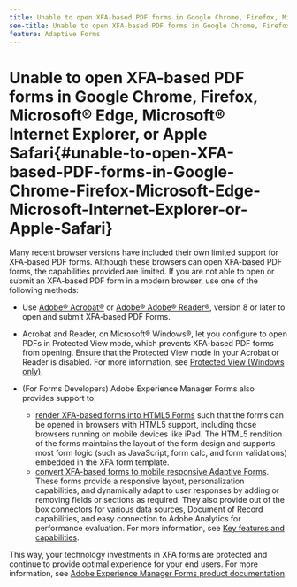 ```yaml
---
title: Unable to open XFA-based PDF forms in Google Chrome, Firefox, Microsoft&reg; Edge, Microsoft&reg; Internet Explorer, or Apple Safari
seo-title: Unable to open XFA-based PDF forms in Google Chrome, Firefox, Microsoft Edge, Microsoft Internet Explorer, or Apple Safari
feature: Adaptive Forms
---
```


# Unable to open XFA-based PDF forms in Google Chrome, Firefox, Microsoft&reg; Edge, Microsoft&reg; Internet Explorer, or Apple Safari{#unable-to-open-XFA-based-PDF-forms-in-Google-Chrome-Firefox-Microsoft-Edge-Microsoft-Internet-Explorer-or-Apple-Safari}

Many recent browser versions have included their own limited support for XFA-based PDF forms. Although these browsers can open XFA-based PDF forms, the capabilities provided are limited. If you are not able to open or submit an XFA-based PDF form in a modern browser, use one of the following methods:

* Use [Adobe&reg; Acrobat&reg;](https://www.adobe.com/acrobat.html) or [Adobe&reg; Adobe&reg; Reader&reg;](https://get.adobe.com/reader/), version 8 or later to open and submit XFA-based PDF Forms. 
* Acrobat and Reader, on Microsoft&reg; Windows&reg;, let you configure to open PDFs in Protected View mode, which prevents XFA-based PDF forms from opening. Ensure that the Protected View mode in your Acrobat or Reader is disabled. For more information, see [Protected View (Windows only)](https://helpx.adobe.com/in/reader/using/protected-mode-windows.html).
* (For Forms Developers) Adobe Experience Manager Forms also provides support to:

    * [render XFA-based forms into HTML5 Forms](https://experienceleague.adobe.com/docs/experience-manager-65/forms/html5-forms/introduction.html?#key-capabilities-of-html-forms-br) such that the forms can be opened in browsers with HTML5 support, including those browsers running on mobile devices like iPad. The HTML5 rendition of the forms maintains the layout of the form design and supports most form logic (such as JavaScript, form calc, and form validations) embedded in the XFA form template.
    * [convert XFA-based forms to mobile responsive Adaptive Forms](https://experienceleague.adobe.com/docs/experience-manager-65/forms/adaptive-forms-basic-authoring/creating-adaptive-form.html?#create-an-adaptive-form-based-on-an-xfa-form-template). These forms provide a responsive layout, personalization capabilities, and dynamically adapt to user responses by adding or removing fields or sections as required. They also provide out of the box connectors for various data sources, Document of Record capabilities, and easy connection to Adobe Analytics for performance evaluation. For more information, see [Key features and capabilities](https://experienceleague.adobe.com/docs/experience-manager-cloud-service/content/forms/forms-overview/home.html?lang=en).

This way, your technology investments in XFA forms are protected and continue to provide optimal experience for your end users. For more information, see [Adobe Experience Manager Forms product documentation](https://experienceleague.adobe.com/docs/experience-manager-cloud-service/content/forms/forms-overview/home.html).
